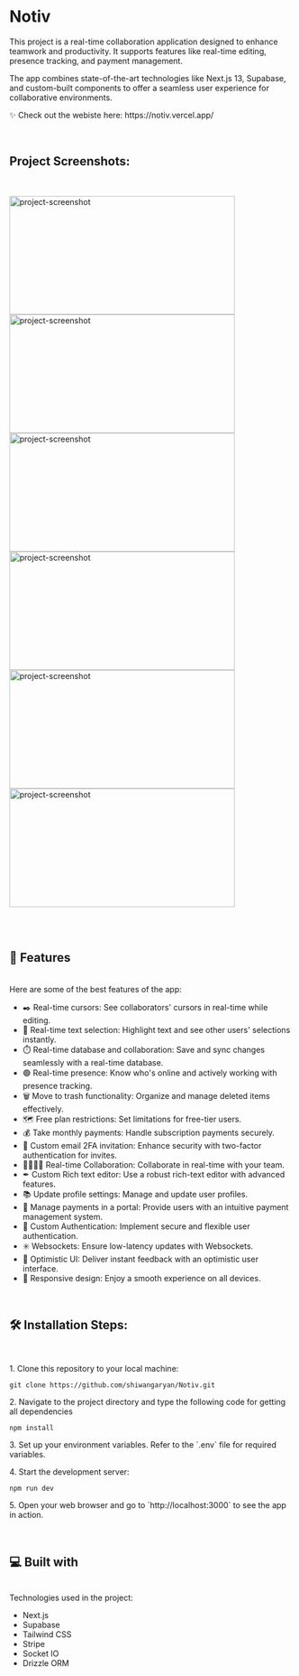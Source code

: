 # Notiv
<p id="description">
  This project is a real-time collaboration application designed to enhance teamwork and productivity. It supports features like real-time editing, presence tracking, and payment management.
</p> 
<p>
  The app combines state-of-the-art technologies like Next.js 13, Supabase, and custom-built components to offer a seamless user experience for collaborative environments.
</p> 
<p>✨ Check out the webiste here:  https://notiv.vercel.app/</p>
</br> 
<h2>Project Screenshots:</h2> 
</br> 
<p> <!-- Add actual screenshot links --> 
  <img src="https://github.com/user-attachments/assets/0f267455-d17b-4660-a5ab-119583d83c75" alt="project-screenshot" width="400" height="210/"> 
  <img src="https://github.com/user-attachments/assets/a700c372-8c54-4909-993d-24cd71b019cd" alt="project-screenshot" width="400" height="210/"> 
  <img src="https://github.com/user-attachments/assets/a31e220b-0814-4c3c-ad4a-8e21e30de316" alt="project-screenshot" width="400" height="210/"> 
  <img src="https://github.com/user-attachments/assets/9419f0be-1138-4aa5-9320-c812e458c0eb" alt="project-screenshot" width="400" height="210/"> 
  <img src="https://github.com/user-attachments/assets/abf1e674-d747-4966-a90f-51004083f1ce" alt="project-screenshot" width="400" height="210/"> 
  <img src="https://github.com/user-attachments/assets/a49604a1-cf25-489c-97c6-5fec7aa4a583" alt="project-screenshot" width="400" height="210/"> 

</p> 
</br> 
</br>

<h2>
  🧐 Features
 </h2> 
</br> 
Here are some of the best features of the app:

*   ✒️ Real-time cursors: See collaborators' cursors in real-time while editing.
*   📝 Real-time text selection: Highlight text and see other users' selections instantly.
*   ⏱️ Real-time database and collaboration: Save and sync changes seamlessly with a real-time database.
*   🟢 Real-time presence: Know who's online and actively working with presence tracking.
*   🗑️ Move to trash functionality: Organize and manage deleted items effectively.
*   🗺️ Free plan restrictions: Set limitations for free-tier users.
*   💰 Take monthly payments: Handle subscription payments securely.
*   📧 Custom email 2FA invitation: Enhance security with two-factor authentication for invites.
*   👨‍👨‍👧‍👦 Real-time Collaboration: Collaborate in real-time with your team.
*   ✒ Custom Rich text editor: Use a robust rich-text editor with advanced features.
*   📚 Update profile settings: Manage and update user profiles.
*   📍 Manage payments in a portal: Provide users with an intuitive payment management system.
*   🔐 Custom Authentication: Implement secure and flexible user authentication.
*   ✳️ Websockets: Ensure low-latency updates with Websockets.
*   📣 Optimistic UI: Deliver instant feedback with an optimistic user interface.
*   📱 Responsive design: Enjoy a smooth experience on all devices.

</br> 
<h2>
  🛠️ Installation Steps:
</h2> 
</br> 
<p>1. Clone this repository to your local machine:</p>

```
git clone https://github.com/shiwangaryan/Notiv.git
```

<p>2. Navigate to the project directory and type the following code for getting all dependencies</p>

```
npm install
```

<p>3. Set up your environment variables. Refer to the `.env` file for required variables.</p>

<p>4. Start the development server: </p>

```
npm run dev
```

<p>5. Open your web browser and go to `http://localhost:3000` to see the app in action.</p>

  
 </br>
<h2>💻 Built with</h2>
</br>
Technologies used in the project:

*   Next.js
*   Supabase
*   Tailwind CSS
*   Stripe
*   Socket IO
*   Drizzle ORM
